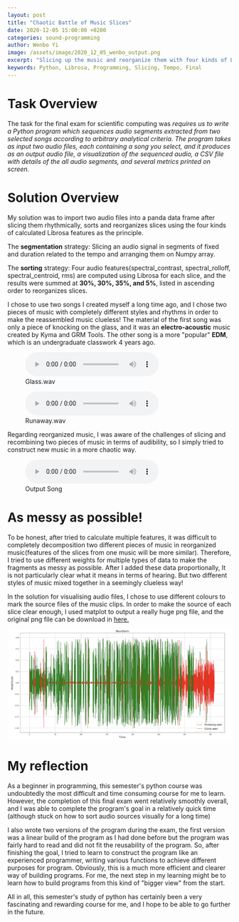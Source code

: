 ```yaml
---
layout: post
title: "Chaotic Battle of Music Slices"
date: 2020-12-05 15:00:00 +0200
categories: sound-programming
author: Wenbo Yi
image: /assets/image/2020_12_05_wenbo_output.png
excerpt: "Slicing up the music and reorganize them with four kinds of Librosa features."
keywords: Python, Librosa, Programming, Slicing, Tempo, Final
---
```


# Task Overview

The task for the final exam for scientific computing was
*requires us to write a Python program which sequences audio segments extracted from two selected songs according to arbitrary analytical criteria. The program takes as input two audio files, each containing a song you select, and it produces as an output audio file, a visualization of the sequenced audio, a CSV file with details of the all audio segments, and several metrics printed on screen.*

# Solution Overview

My solution was to import two audio files into a panda data frame after slicing them rhythmically, sorts and reorganizes slices using the four kinds of calculated Librosa features as the principle.

The **segmentation** strategy: Slicing an audio signal in segments of fixed and duration related to the tempo and arranging them on Numpy array.

The **sorting** strategy: Four audio features(spectral_contrast, spectral_rolloff, spectral_centroid, rms) are computed using Librosa for each slice, and the results were summed at **30%, 30%, 35%, and 5%**, listed in ascending order to reorganizes slices.

I chose to use two songs I created myself a long time ago, and I chose two pieces of music with completely different styles and rhythms in order to make the reassembled music clueless! The material of the first song was only a piece of knocking on the glass, and it was an **electro-acoustic** music created by Kyma and GRM Tools. The other song is a more "popular" **EDM**, which is an undergraduate classwork 4 years ago.

<figure style="float: none">
  <audio controls>
    <source src="https://www.uio.no/english/studies/programmes/mct-master/blog/assets/audio/2020_12_05_wenbo_glass.wav" type="audio/mpeg">
    Glass.Wav
  </audio>
  <figcaption>Glass.wav</figcaption>
</figure>


<figure style="float: none">
  <audio controls>
    <source src="https://www.uio.no/english/studies/programmes/mct-master/blog/assets/audio/2020_12_05_wenbo_runaway.wav" type="audio/mpeg">
    Runaway.Wav
  </audio>
  <figcaption>Runaway.wav</figcaption>
</figure>


Regarding reorganized music, I was aware of the challenges of slicing and recombining two pieces of music in terms of audibility, so I simply tried to construct new music in a more chaotic way.

<figure style="float: none">
  <audio controls>
    <source src="https://www.uio.no/english/studies/programmes/mct-master/blog/assets/audio/2020_12_05_wenbo_output.wav" type="audio/mpeg">
    Output Song
  </audio>
  <figcaption>Output Song</figcaption>
</figure>



# As messy as possible!

To be honest, after tried to calculate multiple features, it was difficult to completely decomposition two different pieces of music in reorganized music(features of the slices from one music will be more similar). Therefore, I tried to use different weights for multiple types of data to make the fragments as messy as possible. After I added these data proportionally, It is not particularly clear what it means in terms of hearing. But two different styles of music mixed together in a seemingly clueless way!


In the solution for visualising audio files, I chose to use different colours to mark the source files of the music clips. In order to make the source of each slice clear enough, I used matplot to output a really huge png file, and the original png file can be download in [here.](https://www.uio.no/english/studies/programmes/mct-master/blog/assets/image/2020_12_05_wenbo_output.png])



![Slicing Audio Output](/assets/image/2020_12_05_wenbo_output.png)

# My reflection

As a beginner in programming, this semester's python course was undoubtedly the most difficult and time consuming course for me to learn. However, the completion of this final exam went relatively smoothly overall, and I was able to complete the program's goal in a relatively quick time (although stuck on how to sort audio sources visually for a long time)

I also wrote two versions of the program during the exam, the first version was a linear build of the program as I had done before but the program was fairly hard to read and did not fit the reusability of the program. So, after finishing the goal, I tried to learn to construct the program like an experienced programmer, writing various functions to achieve different purposes for program. Obviously, this is a much more efficient and clearer way of building programs. For me, the next step in my learning might be to learn how to build programs from this kind of "bigger view" from the start.

All in all, this semester's study of python has certainly been a very fascinating and rewarding course for me, and I hope to be able to go further in the future.
